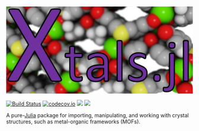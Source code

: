 ![Xtals.jl](xtals_logo.jpg)

[![Build Status](https://travis-ci.org/SimonEnsemble/Xtals.jl.svg?branch=master)](https://travis-ci.org/SimonEnsemble/Xtals.jl)
[![codecov.io](https://codecov.io/github/SimonEnsemble/Xtals.jl/coverage.svg?branch=master)](https://codecov.io/github/SimonEnsemble/Xtals.jl/?branch=master)
[![](https://img.shields.io/badge/docs-latest-blue.svg)](https://SimonEnsemble.github.io/Xtals.jl/dev)
[![](https://img.shields.io/badge/docs-stable-green.svg)](https://SimonEnsemble.github.io/Xtals.jl/stable)


A pure-[Julia](https://julialang.org/) package for importing, manipulating, and working with crystal structures, such as metal-organic frameworks (MOFs).
